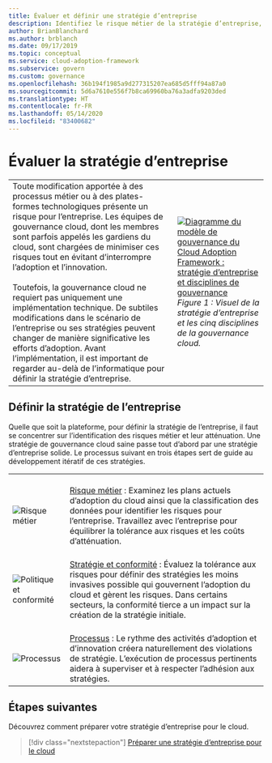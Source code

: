 ```yaml
---
title: Évaluer et définir une stratégie d’entreprise
description: Identifiez le risque métier de la stratégie d’entreprise, la tolérance au risque et les processus de stratégie et de conformité dans le cadre d’une stratégie de gouvernance cloud.
author: BrianBlanchard
ms.author: brblanch
ms.date: 09/17/2019
ms.topic: conceptual
ms.service: cloud-adoption-framework
ms.subservice: govern
ms.custom: governance
ms.openlocfilehash: 36b194f1985a9d277315207ea685d5fff94a87a0
ms.sourcegitcommit: 5d6a7610e556f7b8ca69960ba76a3adfa9203ded
ms.translationtype: HT
ms.contentlocale: fr-FR
ms.lasthandoff: 05/14/2020
ms.locfileid: "83400682"
---
```

# <a name="evaluate-corporate-policy"></a>Évaluer la stratégie d’entreprise

<!-- markdownlint-disable MD033 -->

| | |
|---|---|
| Toute modification apportée à des processus métier ou à des plates-formes technologiques présente un risque pour l’entreprise. Les équipes de gouvernance cloud, dont les membres sont parfois appelés les gardiens du cloud, sont chargées de minimiser ces risques tout en évitant d’interrompre l’adoption et l’innovation. <br><br> Toutefois, la gouvernance cloud ne requiert pas uniquement une implémentation technique. De subtiles modifications dans le scénario de l’entreprise ou ses stratégies peuvent changer de manière significative les efforts d’adoption. Avant l’implémentation, il est important de regarder au-delà de l’informatique pour définir la stratégie d’entreprise. | [![Diagramme du modèle de gouvernance du Cloud Adoption Framework : stratégie d’entreprise et disciplines de gouvernance](../_images/operational-transformation-govern-thumbnail.png)](../_images/operational-transformation-govern-large.png#lightbox) <br> _Figure 1 : Visuel de la stratégie d’entreprise et les cinq disciplines de la gouvernance cloud._ |

<!-- markdownlint-enable MD033 -->

## <a name="define-corporate-policy"></a>Définir la stratégie de l’entreprise

Quelle que soit la plateforme, pour définir la stratégie de l’entreprise, il faut se concentrer sur l’identification des risques métier et leur atténuation. Une stratégie de gouvernance cloud saine passe tout d’abord par une stratégie d’entreprise solide. Le processus suivant en trois étapes sert de guide au développement itératif de ces stratégies.

<!-- markdownlint-disable MD033 -->

| | |
|---|---|
| <br> ![Risque métier](../_images/govern/business-risk.png) | <br> [Risque métier](./policy-compliance/business-risk.md) : Examinez les plans actuels d’adoption du cloud ainsi que la classification des données pour identifier les risques pour l’entreprise. Travaillez avec l’entreprise pour équilibrer la tolérance aux risques et les coûts d’atténuation. |
| <br> ![Politique et conformité](../_images/govern/corporate-policy.png) | <br> [Stratégie et conformité](./policy-compliance/policy-definition.md) : Évaluez la tolérance aux risques pour définir des stratégies les moins invasives possible qui gouvernent l’adoption du cloud et gèrent les risques. Dans certains secteurs, la conformité tierce a un impact sur la création de la stratégie initiale. |
| <br> ![Processus](../_images/govern/enforcement.png) | <br> [Processus](./policy-compliance/processes.md) : Le rythme des activités d’adoption et d’innovation créera naturellement des violations de stratégie. L’exécution de processus pertinents aidera à superviser et à respecter l’adhésion aux stratégies. |

<!-- markdownlint-enable MD033 -->

## <a name="next-steps"></a>Étapes suivantes

Découvrez comment préparer votre stratégie d’entreprise pour le cloud.

> [!div class="nextstepaction"]
> [Préparer une stratégie d’entreprise pour le cloud](./policy-compliance/index.md)
